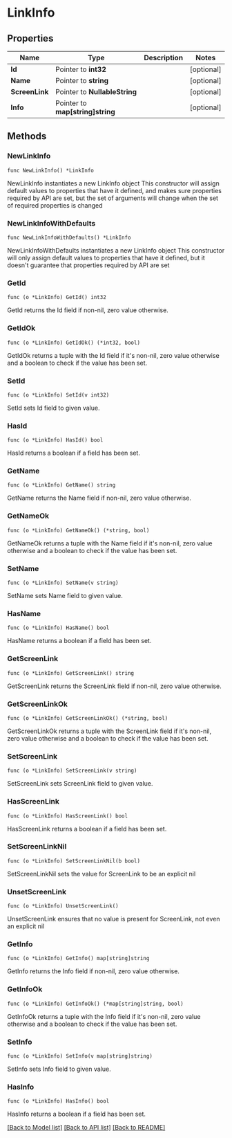 # LinkInfo

## Properties

Name | Type | Description | Notes
------------ | ------------- | ------------- | -------------
**Id** | Pointer to **int32** |  | [optional] 
**Name** | Pointer to **string** |  | [optional] 
**ScreenLink** | Pointer to **NullableString** |  | [optional] 
**Info** | Pointer to **map[string]string** |  | [optional] 

## Methods

### NewLinkInfo

`func NewLinkInfo() *LinkInfo`

NewLinkInfo instantiates a new LinkInfo object
This constructor will assign default values to properties that have it defined,
and makes sure properties required by API are set, but the set of arguments
will change when the set of required properties is changed

### NewLinkInfoWithDefaults

`func NewLinkInfoWithDefaults() *LinkInfo`

NewLinkInfoWithDefaults instantiates a new LinkInfo object
This constructor will only assign default values to properties that have it defined,
but it doesn't guarantee that properties required by API are set

### GetId

`func (o *LinkInfo) GetId() int32`

GetId returns the Id field if non-nil, zero value otherwise.

### GetIdOk

`func (o *LinkInfo) GetIdOk() (*int32, bool)`

GetIdOk returns a tuple with the Id field if it's non-nil, zero value otherwise
and a boolean to check if the value has been set.

### SetId

`func (o *LinkInfo) SetId(v int32)`

SetId sets Id field to given value.

### HasId

`func (o *LinkInfo) HasId() bool`

HasId returns a boolean if a field has been set.

### GetName

`func (o *LinkInfo) GetName() string`

GetName returns the Name field if non-nil, zero value otherwise.

### GetNameOk

`func (o *LinkInfo) GetNameOk() (*string, bool)`

GetNameOk returns a tuple with the Name field if it's non-nil, zero value otherwise
and a boolean to check if the value has been set.

### SetName

`func (o *LinkInfo) SetName(v string)`

SetName sets Name field to given value.

### HasName

`func (o *LinkInfo) HasName() bool`

HasName returns a boolean if a field has been set.

### GetScreenLink

`func (o *LinkInfo) GetScreenLink() string`

GetScreenLink returns the ScreenLink field if non-nil, zero value otherwise.

### GetScreenLinkOk

`func (o *LinkInfo) GetScreenLinkOk() (*string, bool)`

GetScreenLinkOk returns a tuple with the ScreenLink field if it's non-nil, zero value otherwise
and a boolean to check if the value has been set.

### SetScreenLink

`func (o *LinkInfo) SetScreenLink(v string)`

SetScreenLink sets ScreenLink field to given value.

### HasScreenLink

`func (o *LinkInfo) HasScreenLink() bool`

HasScreenLink returns a boolean if a field has been set.

### SetScreenLinkNil

`func (o *LinkInfo) SetScreenLinkNil(b bool)`

 SetScreenLinkNil sets the value for ScreenLink to be an explicit nil

### UnsetScreenLink
`func (o *LinkInfo) UnsetScreenLink()`

UnsetScreenLink ensures that no value is present for ScreenLink, not even an explicit nil
### GetInfo

`func (o *LinkInfo) GetInfo() map[string]string`

GetInfo returns the Info field if non-nil, zero value otherwise.

### GetInfoOk

`func (o *LinkInfo) GetInfoOk() (*map[string]string, bool)`

GetInfoOk returns a tuple with the Info field if it's non-nil, zero value otherwise
and a boolean to check if the value has been set.

### SetInfo

`func (o *LinkInfo) SetInfo(v map[string]string)`

SetInfo sets Info field to given value.

### HasInfo

`func (o *LinkInfo) HasInfo() bool`

HasInfo returns a boolean if a field has been set.


[[Back to Model list]](../README.md#documentation-for-models) [[Back to API list]](../README.md#documentation-for-api-endpoints) [[Back to README]](../README.md)


